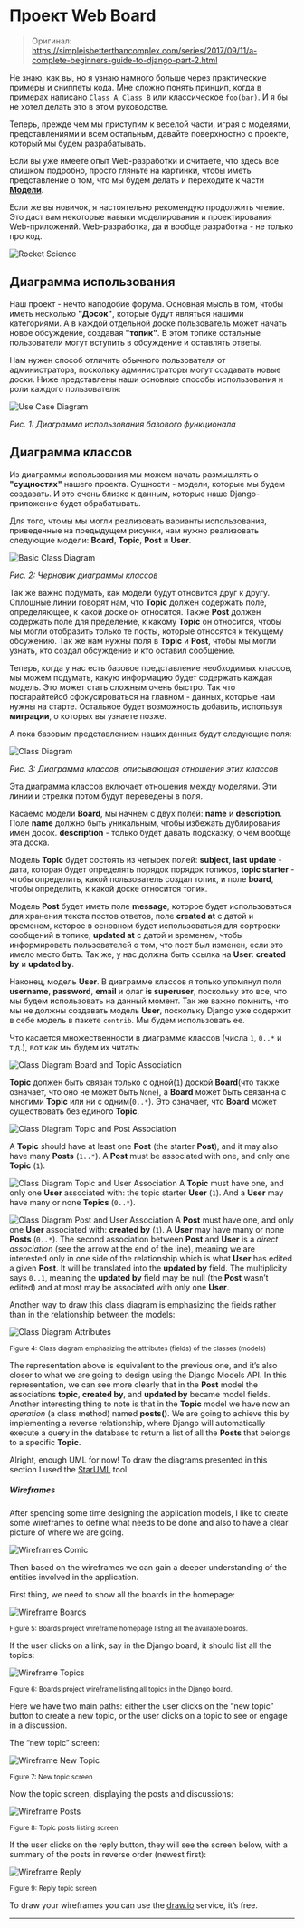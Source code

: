 # Проект Web Board 

> Оригинал: https://simpleisbetterthancomplex.com/series/2017/09/11/a-complete-beginners-guide-to-django-part-2.html

Не знаю, как вы, но я узнаю намного больше через практические примеры и сниппеты кода. Мне сложно понять принцип, когда в примерах написано `Class A`, `Class B` или классическое `foo(bar)`. И я бы не хотел делать это в этом руководстве.

Теперь, прежде чем мы приступим к веселой части, играя с моделями, представлениями и всем остальным, давайте поверхностно о проекте, который мы будем разрабатывать.

Если вы уже имеете опыт Web-разработки и считаете, что здесь все слишком подробно, просто гляньте на картинки, чтобы иметь представление о том, что мы будем делать и переходите к части [**Модели**](/part-2/models.md).

Если же вы новичок, я настоятельно рекомендую продолжить чтение. Это даст вам некоторые навыки моделирования и проектирования Web-приложений. Web-разработка, да и вообще разработка - не только про код.

![Rocket Science](https://simpleisbetterthancomplex.com/media/series/beginners-guide/1.11/part-2/Pixton_Comic_Rocket_Science.png)

## Диаграмма использования

Наш проект - нечто наподобие форума. Основная мысль в том, чтобы иметь несколько **"Досок"**, которые будут являться нашими категориями. А в каждой отдельной доске пользователь может начать новое обсуждение, создавая **"топик"**. В этом топике остальные пользователи могут вступить в обсуждение и оставлять ответы.

Нам нужен способ отличить обычного пользователя от администратора, поскольку администраторы могут создавать новые доски. Ниже представлены наши основные способы использования и роли каждого пользователя:

![Use Case Diagram](https://simpleisbetterthancomplex.com/media/series/beginners-guide/1.11/part-2/use-case-diagram.png)

*Рис. 1: Диаграмма использования базового функционала*

## Диаграмма классов

Из диаграммы использования мы можем начать размышлять о **"сущностях"** нашего проекта. Сущности - модели, которые мы будем создавать. И это очень близко к данным, которые наше Django-приложение будет обрабатывать.

Для того, чтомы мы могли реализовать варианты использования, приведенные на предыдущем рисунки, нам нужно реализовать следующие модели: **Board**, **Topic**, **Post** и **User**.

![Basic Class Diagram](https://simpleisbetterthancomplex.com/media/series/beginners-guide/1.11/part-2/basic-class-diagram.png)

*Рис. 2: Черновик диаграммы классов*

Так же важно подумать, как модели будут отновится друг к другу. Сплошные линии говорят нам, что **Topic** должен содержать поле, определяющее, к какой доске он относится. Также **Post** должен содержать поле для пределение, к какому **Topic** он относится, чтобы мы могли отобразить только те посты, которые относятся к текущему обсужению. Так же нам нужны поля в **Topic** и **Post**, чтобы мы могли узнать, кто создал обсуждение и кто оставил сообщение.

Теперь, когда у нас есть базовое представление необходимых классов, мы можем подумать, какую информацию будет содержать каждая модель. Это может стать сложным очень быстро. Так что постарайтейсб сфокусироваться на главном - данных, которые нам нужны на старте. Остальное будет возможность добавить, используя **миграции**, о которых вы узнаете позже. 

А пока базовым представлением наших данных будут следующие поля:

![Class Diagram](https://simpleisbetterthancomplex.com/media/series/beginners-guide/1.11/part-2/class-diagram.png)

*Рис. 3: Диаграмма классов, описывающая отношения этих классов*

Эта диаграмма классов включает отношения между моделями. Эти линии и стрелки потом будут переведены в поля.

Касаемо модели **Board**, мы начнем с двух полей: **name** и **description**. Поле **name** должно быть уникальным, чтобы избежать дублирования имен досок. **description** - только будет давать подсказку, о чем вообще эта доска.

Модель **Topic** будет состоять из четырех полей: **subject**, **last update** - дата, которая будет определять порядок порядок топиков, **topic starter** - чтобы определить, какой пользователь создал топик, и поле **board**, чтобы определить, к какой доске относится топик.

Модель **Post** будет иметь поле **message**, которое будет использоваться для хранения текста постов ответов, поле **created at** с датой и временем, которое в основном будет использоваться для сортровки сообщений в топике, **updated at** с датой и временем, чтобы информировать пользователей о том, что пост был изменен, если это имело место быть. Так же, у нас должна быть ссылка на **User**: **created by** и **updated by**.

Наконец, модель **User**. В диаграмме классов я только упомянул поля **username**, **password**, **email** и флаг **is superuser**, поскольку это все, что мы будем использовать на данный момент. Так же важно помнить, что мы не должны создавать модель **User**, поскольку Django уже содержит в себе модель в пакете `contrib`. Мы будем использовать ее.

Что касается множественности в диаграмме классов (числа `1`, `0..*` и т.д.), вот как мы будем их читать:

![Class Diagram Board and Topic Association](https://simpleisbetterthancomplex.com/media/series/beginners-guide/1.11/part-2/class-diagram-board-topic.png)

**Topic** должен быть связан только с одной(`1`) доской **Board**(что также означает, что оно не может быть `None`), а **Board** может быть связанна с многими **Topic** или ни с одним(`0..*`). Это означает, что **Board** может существовать без единого **Topic**.

![Class Diagram Topic and Post Association](https://simpleisbetterthancomplex.com/media/series/beginners-guide/1.11/part-2/class-diagram-topic-post.png)

A **Topic** should have at least one **Post** (the starter **Post**), and it may also have many **Posts** (`1..*`). A **Post** must be associated with one, and only one **Topic** (`1`).

![Class Diagram Topic and User Association](https://simpleisbetterthancomplex.com/media/series/beginners-guide/1.11/part-2/class-diagram-topic-user.png) A **Topic** must have one, and only one **User** associated with: the topic starter **User** (`1`). And a **User** may have many or none **Topics** (`0..*`).

![Class Diagram Post and User Association](https://simpleisbetterthancomplex.com/media/series/beginners-guide/1.11/part-2/class-diagram-post-user.png) A **Post** must have one, and only one **User** associated with: **created by** (`1`). A **User** may have many or none **Posts** (`0..*`). The second association between **Post** and **User** is a _direct association_ (see the arrow at the end of the line), meaning we are interested only in one side of the relationship which is what **User** has edited a given **Post**. It will be translated into the **updated by** field. The multiplicity says `0..1`, meaning the **updated by** field may be null (the **Post** wasn’t edited) and at most may be associated with only one **User**.

Another way to draw this class diagram is emphasizing the fields rather than in the relationship between the models:

<div id="figure-4">

![Class Diagram Attributes](https://simpleisbetterthancomplex.com/media/series/beginners-guide/1.11/part-2/class-diagram-attributes.png)

<small>Figure 4: Class diagram emphasizing the attributes (fields) of the classes (models)</small>

</div>

The representation above is equivalent to the previous one, and it’s also closer to what we are going to design using the Django Models API. In this representation, we can see more clearly that in the **Post** model the associations **topic**, **created by**, and **updated by** became model fields. Another interesting thing to note is that in the **Topic** model we have now an _operation_ (a class method) named **posts()**. We are going to achieve this by implementing a reverse relationship, where Django will automatically execute a query in the database to return a list of all the **Posts** that belongs to a specific **Topic**.

Alright, enough UML for now! To draw the diagrams presented in this section I used the [StarUML](http://staruml.io) tool.

##### Wireframes

After spending some time designing the application models, I like to create some wireframes to define what needs to be done and also to have a clear picture of where we are going.

![Wireframes Comic](https://simpleisbetterthancomplex.com/media/series/beginners-guide/1.11/part-2/Pixton_Comic_Wireframes.png)

Then based on the wireframes we can gain a deeper understanding of the entities involved in the application.

First thing, we need to show all the boards in the homepage:

<div id="figure-5">

![Wireframe Boards](https://simpleisbetterthancomplex.com/media/series/beginners-guide/1.11/part-2/wireframe-boards.png)

<small>Figure 5: Boards project wireframe homepage listing all the available boards.</small>

</div>

If the user clicks on a link, say in the Django board, it should list all the topics:

<div id="figure-6">

![Wireframe Topics](https://simpleisbetterthancomplex.com/media/series/beginners-guide/1.11/part-2/wireframe-topics.png)

<small>Figure 6: Boards project wireframe listing all topics in the Django board.</small>

</div>

Here we have two main paths: either the user clicks on the “new topic” button to create a new topic, or the user clicks on a topic to see or engage in a discussion.

The “new topic” screen:

<div id="figure-7">

![Wireframe New Topic](https://simpleisbetterthancomplex.com/media/series/beginners-guide/1.11/part-2/wireframe-new-topic.png)

<small>Figure 7: New topic screen</small>

</div>

Now the topic screen, displaying the posts and discussions:

<div id="figure-8">

![Wireframe Posts](https://simpleisbetterthancomplex.com/media/series/beginners-guide/1.11/part-2/wireframe-posts.png)

<small>Figure 8: Topic posts listing screen</small>

</div>

If the user clicks on the reply button, they will see the screen below, with a summary of the posts in reverse order (newest first):

<div id="figure-9">

![Wireframe Reply](https://simpleisbetterthancomplex.com/media/series/beginners-guide/1.11/part-2/wireframe-reply.png)

<small>Figure 9: Reply topic screen</small>

</div>

To draw your wireframes you can use the [draw.io](https://draw.io) service, it’s free.

* * *